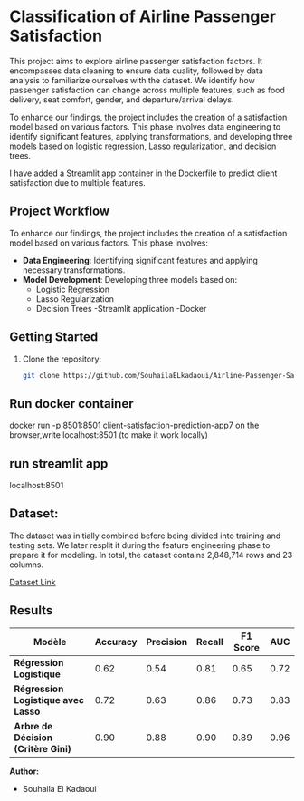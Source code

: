 

# Classification of Airline Passenger Satisfaction

This project aims to explore airline passenger satisfaction factors. It encompasses data cleaning to ensure data quality, followed by data analysis to familiarize ourselves with the dataset. We identify how passenger satisfaction can change across multiple features, such as food delivery, seat comfort, gender, and departure/arrival delays.

To enhance our findings, the project includes the creation of a satisfaction model based on various factors. This phase involves data engineering to identify significant features, applying transformations, and developing three models based on logistic regression, Lasso regularization, and decision trees.

I have added a Streamlit app container in the Dockerfile to predict client satisfaction due to multiple features. 

## Project Workflow

To enhance our findings, the project includes the creation of a satisfaction model based on various factors. This phase involves:

- **Data Engineering**: Identifying significant features and applying necessary transformations.
- **Model Development**: Developing three models based on:
  - Logistic Regression
  - Lasso Regularization
  - Decision Trees 
  -Streamlit application 
  -Docker
## Getting Started

1. Clone the repository:
   ```bash
   git clone https://github.com/SouhailaELkadaoui/Airline-Passenger-Satisfaction.git

## Run docker container
docker run -p 8501:8501 client-satisfaction-prediction-app7
on the browser,write  localhost:8501 (to make it work  locally)

## run streamlit app
localhost:8501

## Dataset: 
The dataset was initially combined before being divided into training and testing sets. We later resplit it during the feature engineering phase to prepare it for modeling. In total, the dataset contains 2,848,714 rows and 23 columns.

[Dataset Link](https://www.kaggle.com/datasets/teejmahal20/airline-passenger-satisfaction)


## Results 
| **Modèle**                          | **Accuracy** | **Precision** | **Recall** | **F1 Score** | **AUC** |
|-------------------------------------|--------------|---------------|------------|--------------|---------|
| **Régression Logistique**            | 0.62         | 0.54          | 0.81       | 0.65         | 0.72    |
| **Régression Logistique avec Lasso** | 0.72         | 0.63          | 0.86       | 0.73         | 0.83    |
| **Arbre de Décision (Critère Gini)** | 0.90         | 0.88          | 0.90       | 0.89         | 0.96    |

**Author:**  
- Souhaila El Kadaoui  






